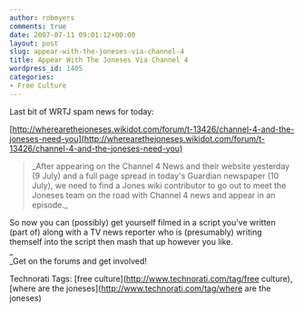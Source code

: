 ```yaml
---
author: robmyers
comments: true
date: 2007-07-11 09:01:12+00:00
layout: post
slug: appear-with-the-joneses-via-channel-4
title: Appear With The Joneses Via Channel 4
wordpress_id: 1405
categories:
- Free Culture
---
```


Last bit of WRTJ spam news for today:  
  
[http://wherearethejoneses.wikidot.com/forum/t-13426/channel-4-and-the-joneses-need-you](http://wherearethejoneses.wikidot.com/forum/t-13426/channel-4-and-the-joneses-need-you)  


<blockquote>_After appearing on the Channel 4 News and their website yesterday (9 July) and a full page spread in today's Guardian newspaper (10 July), we need to find a Jones wiki contributor to go out to meet the Joneses team on the road with Channel 4 news and appear in an episode._</blockquote>

So now you can (possibly) get yourself filmed in a script you've written (part of) along with a TV news reporter who is (presumably) writing themself into the script then mash that up however you like.  
_  
_Get on the forums and get involved!  
  


Technorati Tags: [free culture](http://www.technorati.com/tag/free culture), [where are the joneses](http://www.technorati.com/tag/where are the joneses)

  


